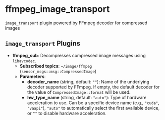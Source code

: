 # ffmpeg_image_transport

`image_transport` plugin powered by FFmpeg decoder for compressed images

## `image_transport` Plugins

* **ffmpeg_sub**: Decompresses compressed image messages using `libavcodec`.
  * **Subscribed topics**: `~/image/ffmpeg` (`sensor_msgs::msg::CompressedImage`)
  * **Parameters**:
    * **decoder_name** (string, default: `""`): Name of the underlying decoder supported by FFmpeg. If empty, the default decoder for the value of `CompressedImage::format` will be used.
    * **hw_type_name** (string, default: `"auto"`): Type of hardware acceleration to use. Can be a specific device name (e.g., `"cuda"`, `"vaapi"`), `"auto"` to automatically select the first available device, or `""` to disable hardware acceleration.
